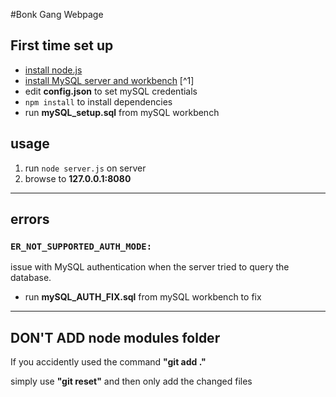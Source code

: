 #Bonk Gang Webpage

## First time set up
* [install node.js](https://nodejs.org/en/)
* [install MySQL server and workbench](https://dev.mysql.com/downloads/installer/) [^1]
* edit **config.json** to set mySQL credentials
* `npm install` to install dependencies
* run **mySQL_setup.sql** from mySQL workbench


## usage
1. run `node server.js` on server
2. browse to **127.0.0.1:8080**

---
## errors
### `ER_NOT_SUPPORTED_AUTH_MODE:`
issue with MySQL authentication when the server tried to query the database.

* run **mySQL\_AUTH\_FIX.sql** from mySQL workbench to fix

---
## DON'T ADD node modules folder
If you accidently used the command **"git add ."**

simply use **"git reset"** and then only add the changed files
